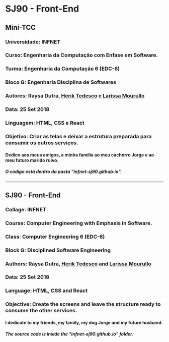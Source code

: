 ﻿# SJ90 - Front-End

## Mini-TCC 

### Universidade: INFNET

### Curso: Engenharia da Computação com Enfase em Software.

### Turma:  Engenharia da Computação 6 (EDC-6)

### Bloco G: Engenharia Disciplina de Softwares

### Autores: Raysa Dutra, [Herik Tedesco](https://github.com/heriktedesco) e [Larissa Mourullo](https://github.com/larismourullo)

### Data: 25 Set 2018

### Linguagem: HTML, CSS e React

### Objetivo: Criar as telas e deixar a estrutura preparada para consumir os outros serviços.

#### Dedico aos meus amigos, a minha família ao meu cachorro Jorge e ao meu futuro marido ruivo.

##### O código está dentro da pasta "infnet-sj90.github.io".

--------------------

## SJ90 - Front-End

### Collage: INFNET

### Course: Computer Engineering with Emphasis in Software.

### Class: Computer Engineering 6 (EDC-6)

### Block G: Disciplined Software Engineering

### Authors: Raysa Dutra, [Herik Tedesco](https://github.com/heriktedesco) and [Larissa Mourullo](https://github.com/larismourullo)

### Data: 25 Set 2018

### Language: HTML, CSS and React

### Objective: Create the screens and leave the structure ready to consume the other services.

#### I dedicate to my friends, my family, my dog Jorge and my future husband.

##### The source code is inside the "infnet-sj90.github.io" folder.
